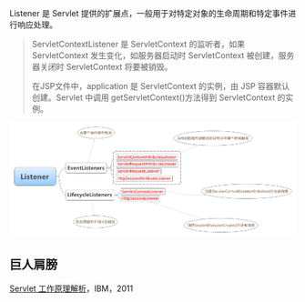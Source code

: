 Listener 是 Servlet 提供的扩展点，一般用于对特定对象的生命周期和特定事件进行响应处理。

> ServletContextListener 是 ServletContext 的监听者，如果 ServletContext 发生变化，如服务器启动时 ServletContext 被创建，服务器关闭时 ServletContext 将要被销毁。
>
> 在JSP文件中，application 是 ServletContext 的实例，由 JSP 容器默认创建。Servlet 中调用 getServletContext()方法得到 ServletContext 的实例。

![](mix/servlet-listener.png)



## 巨人肩膀

[Servlet 工作原理解析](https://www.ibm.com/developerworks/cn/java/j-lo-servlet/index.html)，IBM，2011

